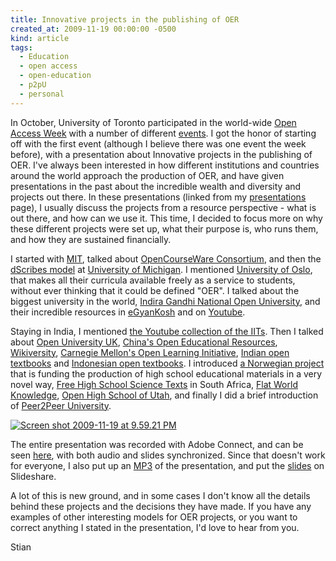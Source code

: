 ```yaml
---
title: Innovative projects in the publishing of OER
created_at: 2009-11-19 00:00:00 -0500
kind: article
tags:
  - Education
  - open access
  - open-education
  - p2pU
  - personal
---
```


In October, University of Toronto participated in the world-wide [Open
Access Week](http://www.openaccessweek.org/) with a number of different
[events](http://discover.library.utoronto.ca/open-access-week/open-access-events).
I got the honor of starting off with the first event (although I believe
there was one event the week before), with a presentation about
Innovative projects in the publishing of OER. I've always been
interested in how different institutions and countries around the world
approach the production of OER, and have given presentations in the past
about the incredible wealth and diversity and projects out there. In
these presentations (linked from my
[presentations](http://reganmian.net/blog/publications-and-presentations)
page), I usually discuss the projects from a resource perspective - what
is out there, and how can we use it. This time, I decided to focus more
on why these different projects were set up, what their purpose is, who
runs them, and how they are sustained financially.

I started with [MIT](http://ocw.mit.edu), talked about [OpenCourseWare
Consortium](http://www.ocwconsortium.org/), and then the [dScribes
model](https://open.umich.edu/projects/oer.php#dscribe) at [University
of Michigan](http://umich.edu). I mentioned [University of
Oslo](http://uio.no), that makes all their curricula available freely as
a service to students, without ever thinking that it could be defined
"OER". I talked about the biggest university in the world, [Indira
Gandhi National Open University](http://www.ignou.ac.in/), and their
incredible resources in [eGyanKosh](http://www.egyankosh.ac.in/) and on
[Youtube](http://www.youtube.com/ignou).

Staying in India, I mentioned [the Youtube collection of the
IITs](http://www.youtube.com/nptelhrd). Then I talked about [Open
University UK](http://openlearn.open.ac.uk/), [China's Open Educational
Resources](http://jingpinke.com), [Wikiversity](http://wikiversity.org),
[Carnegie Mellon's Open Learning Initiative](http://cmu.edu/oli),
[Indian open
textbooks](http://www.ncert.nic.in/textbooks/testing/Index.htm) and
[Indonesian open textbooks](http://bse.invir.com/). I introduced [a
Norwegian project](http://ndla.no/) that is funding the production of
high school educational materials in a very novel way, [Free High School
Science Texts](http://www.fhsst.org/) in South Africa, [Flat World
Knowledge](http://www.flatworldknowledge.com/), [Open High School of
Utah](http://openhighschool.org/), and finally I did a brief
introduction of [Peer2Peer University](http://p2pu.org).

[![Screen shot 2009-11-19 at 9.59.21
PM](http://reganmian.net/blog/wp-content/uploads/2009/11/Screen-shot-2009-11-19-at-9.59.21-PM.png "Screen shot 2009-11-19 at 9.59.21 PM")](http://connect.oise.utoronto.ca/p98085499/)

The entire presentation was recorded with Adobe Connect, and can be seen
[here](http://connect.oise.utoronto.ca/p98085499/), with both audio and
slides synchronized. Since that doesn't work for everyone, I also put up
an
[MP3](http://www.archive.org/details/InnovativeProjectsInThePublishingOfOpenEducationalResources)
of the presentation, and put the
[slides](http://www.slideshare.net/houshuang/innovative-projects-in-the-publishing-of-open-educational-resources)
on Slideshare.

A lot of this is new ground, and in some cases I don't know all the
details behind these projects and the decisions they have made. If you
have any examples of other interesting models for OER projects, or you
want to correct anything I stated in the presentation, I'd love to hear
from you.

Stian
